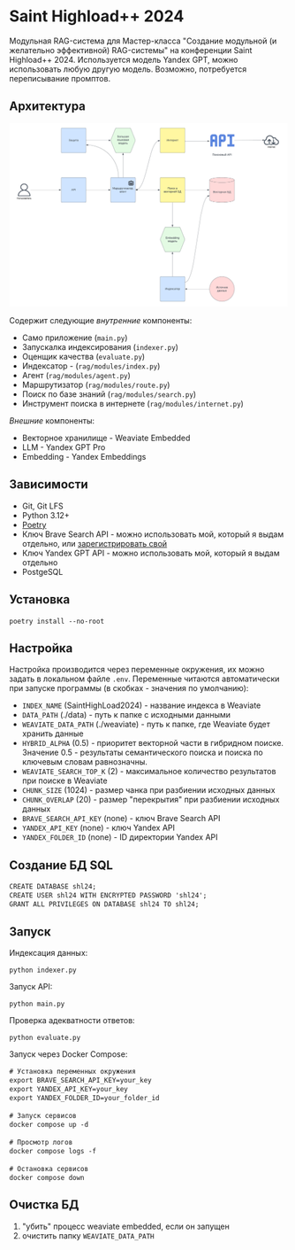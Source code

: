 # Saint Highload++ 2024

Модульная RAG-система для Мастер-класса "Создание модульной (и желательно эффективной) RAG-системы" на конференции Saint Highload++ 2024.
Используется модель Yandex GPT, можно использовать любую другую модель. Возможно, потребуется переписывание промптов.

## Архитектура

![Application Layout](./docs/app.png)

Содержит следующие *внутренние* компоненты:

- Само приложение (`main.py`)
- Запускалка индексирования (`indexer.py`)
- Оценщик качества (`evaluate.py`)
- Индексатор - (`rag/modules/index.py`)
- Агент (`rag/modules/agent.py`)
- Маршрутизатор (`rag/modules/route.py`)
- Поиск по базе знаний (`rag/modules/search.py`)
- Инструмент поиска в интернете (`rag/modules/internet.py`)

*Внешние* компоненты:

- Векторное хранилище - Weaviate Embedded
- LLM - Yandex GPT Pro
- Embedding - Yandex Embeddings

## Зависимости

- Git, Git LFS
- Python 3.12+
- [Poetry](https://python-poetry.org/)
- Ключ Brave Search API - можно использовать мой, который я выдам отдельно, или [зарегистрировать свой](https://api.search.brave.com/register)
- Ключ Yandex GPT API - можно использовать мой, который я выдам отдельно
- PostgeSQL

## Установка

    poetry install --no-root

## Настройка

Настройка производится через переменные окружения, их можно задать в локальном файле `.env`. 
Переменные читаются автоматически при запуске программы (в скобках - значения по умолчанию):

- `INDEX_NAME` (SaintHighLoad2024) - название индекса в Weaviate
- `DATA_PATH` (./data) - путь к папке с исходными данными
- `WEAVIATE_DATA_PATH` (./weaviate) - путь к папке, где Weaviate будет хранить данные
- `HYBRID_ALPHA` (0.5) - приоритет векторной части в гибридном поиске. Значение 0.5 - результаты семантического поиска и поиска по ключевым словам равнозначны.
- `WEAVIATE_SEARCH_TOP_K` (2) - максимальное количество результатов при поиске в Weaviate
- `CHUNK_SIZE` (1024) - размер чанка при разбиении исходных данных
- `CHUNK_OVERLAP` (20) - размер "перекрытия" при разбиении исходных данных
- `BRAVE_SEARCH_API_KEY` (none) - ключ Brave Search API
- `YANDEX_API_KEY` (none) - ключ Yandex API
- `YANDEX_FOLDER_ID` (none) - ID директории Yandex API

## Создание БД SQL

    CREATE DATABASE shl24;
    CREATE USER shl24 WITH ENCRYPTED PASSWORD 'shl24';
    GRANT ALL PRIVILEGES ON DATABASE shl24 TO shl24;

## Запуск

Индексация данных:

    python indexer.py

Запуск API:

    python main.py

Проверка адекватности ответов:

    python evaluate.py

Запуск через Docker Compose:

    # Установка переменных окружения
    export BRAVE_SEARCH_API_KEY=your_key
    export YANDEX_API_KEY=your_key
    export YANDEX_FOLDER_ID=your_folder_id

    # Запуск сервисов
    docker compose up -d

    # Просмотр логов
    docker compose logs -f

    # Остановка сервисов
    docker compose down

## Очистка БД

1. "убить" процесс weaviate embedded, если он запущен
2. очистить папку `WEAVIATE_DATA_PATH`
